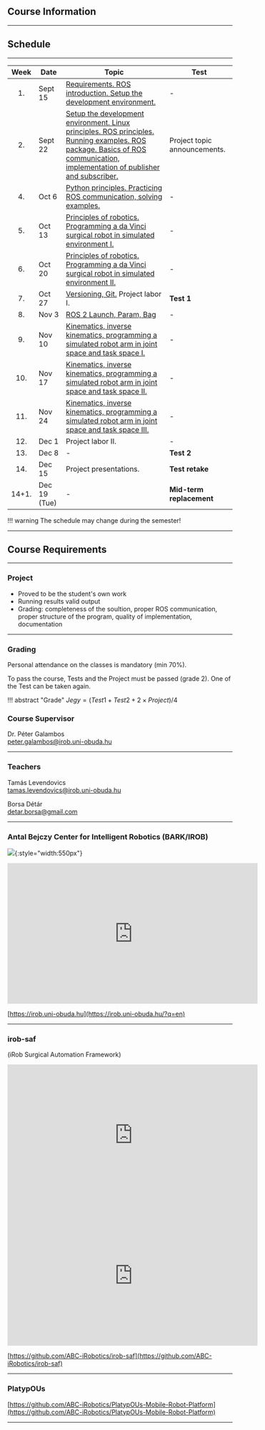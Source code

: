 ## Course Information

---



## Schedule

---

| Week  | Date         | Topic                                                                                                                                                                                                    | Test                         |
|:-----:|--------------|----------------------------------------------------------------------------------------------------------------------------------------------------------------------------------------------------------|------------------------------|
|  1.   | Sept 15      | [Requirements. ROS introduction. Setup the development environment.](01_intro.md)                                                                                                                        | -                            |
|  2.   | Sept 22      | [Setup the development environment. Linux principles. ROS principles. Running examples. ROS package. Basics of ROS communication, implementation of publisher and subscriber.](02_linux_ros_principles.md) | Project topic announcements. |
|  4.   | Oct 6        | [Python principles. Practicing ROS communication, solving examples.](03_python_principles.md)                                                                                                            | -                            |
|  5.   | Oct 13       | [Principles of robotics. Programming a da Vinci surgical robot in simulated environment I.](04_da_vinci.md)                                                                                                                                                          | -                            |
|  6.   | Oct 20       | [Principles of robotics. Programming a da Vinci surgical robot in simulated environment II.](04_da_vinci.md)                                                                                                                                                        | -                            |
|  7.   | Oct 27       | [Versioning, Git.](05_git.md) Project labor I.                                                                                                   | **Test 1**                   |
|  8.   | Nov 3        | [ROS 2 Launch, Param, Bag](06_roslaunch.md)                                                                                            | -                            |
|  9.   | Nov 10       | [Kinematics, inverse kinematics, programming a simulated robot arm in joint space and task space I.](07_robotics_principles.md)                                                                          | -                            |
|  10.  | Nov 17       | [Kinematics, inverse kinematics, programming a simulated robot arm in joint space and task space II.](07_robotics_principles.md)                                                                         | -                            |
|  11.  | Nov 24       | [Kinematics, inverse kinematics, programming a simulated robot arm in joint space and task space III.](07_robotics_principles.md)                                                                        | -                            |
|  12.  | Dec 1        | Project labor II.                                                                                                                                                                                        | -                            |
|  13.  | Dec 8        | -                                                                                                                                                                                                        | **Test 2**                   |
|  14.  | Dec 15       | Project presentations.                                                                                                                                                                                   | **Test retake**              |
| 14+1. | Dec 19 (Tue) | -                                                                                                                                                                                                        | **Mid-term replacement**     |


!!! warning
    The schedule may change during the semester!

---


## Course Requirements

---

### Project

- Proved to be the student's own work
- Running results valid output
- Grading: completeness of the soultion, proper ROS communication, proper structure of the program, quality of implementation, documentation

---

### Grading

Personal attendance on the classes is mandatory (min 70%).

To pass the course, Tests and the Project must be passed (grade 2). One of the Test can be taken again.


!!! abstract "Grade"
	$Jegy = (Test1 + Test2 + 2 \times Project) / 4$ 
	
	
### Course Supervisor
Dr. Péter Galambos    
[peter.galambos@irob.uni-obuda.hu](mailto:peter.galambos@irob.uni-obuda.hu)

---

### Teachers
Tamás Levendovics   
[tamas.levendovics@irob.uni-obuda.hu](mailto:tamas.levendovics@irob.uni-obuda.hu)

Borsa Détár    
[detar.borsa@gmail.com](mailto:detar.borsa@gmail.com)

---

### Antal Bejczy Center for Intelligent Robotics (BARK/IROB)


![](img/bark_logo.png){:style="width:550px"}


<iframe width="560" height="315" src="https://www.youtube.com/embed/8XmKGWBV5Nw" title="YouTube video player" frameborder="0" allow="accelerometer; autoplay; clipboard-write; encrypted-media; gyroscope; picture-in-picture" allowfullscreen></iframe>


[https://irob.uni-obuda.hu](https://irob.uni-obuda.hu/?q=en)

---

### irob-saf

(iRob Surgical Automation Framework)

<iframe width="560" height="315" src="https://www.youtube.com/embed/4QTRZkEnNIk" title="YouTube video player" frameborder="0" allow="accelerometer; autoplay; clipboard-write; encrypted-media; gyroscope; picture-in-picture" allowfullscreen></iframe>

<iframe width="560" height="315" src="https://www.youtube.com/embed/d8aKvtvy1-4" title="YouTube video player" frameborder="0" allow="accelerometer; autoplay; clipboard-write; encrypted-media; gyroscope; picture-in-picture" allowfullscreen></iframe>


[https://github.com/ABC-iRobotics/irob-saf](https://github.com/ABC-iRobotics/irob-saf)

---

### PlatypOUs

[https://github.com/ABC-iRobotics/PlatypOUs-Mobile-Robot-Platform](https://github.com/ABC-iRobotics/PlatypOUs-Mobile-Robot-Platform)

---
